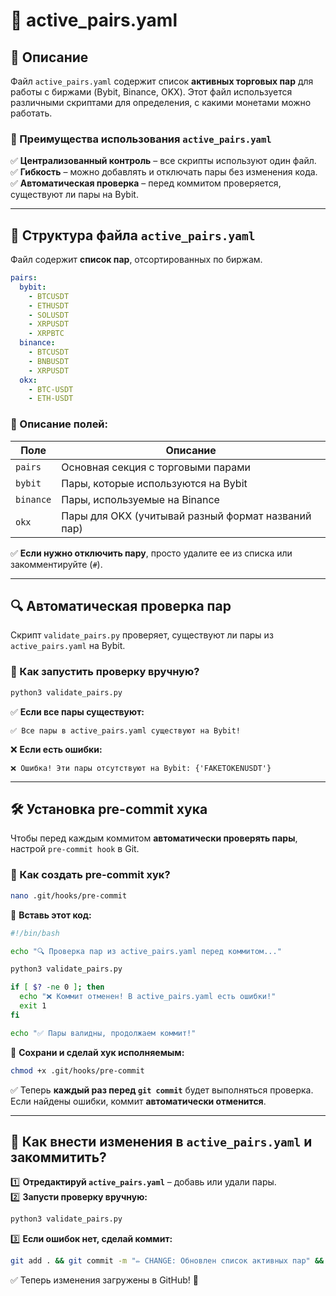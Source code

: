 # 📝 active_pairs.yaml

## 📌 Описание
Файл `active_pairs.yaml` содержит список **активных торговых пар** для работы с биржами (Bybit, Binance, OKX). Этот файл используется различными скриптами для определения, с какими монетами можно работать.

### **🚀 Преимущества использования `active_pairs.yaml`**
✅ **Централизованный контроль** – все скрипты используют один файл.  
✅ **Гибкость** – можно добавлять и отключать пары без изменения кода.  
✅ **Автоматическая проверка** – перед коммитом проверяется, существуют ли пары на Bybit.  

---

## 📂 Структура файла `active_pairs.yaml`

Файл содержит **список пар**, отсортированных по биржам.

```yaml
pairs:
  bybit:
    - BTCUSDT
    - ETHUSDT
    - SOLUSDT
    - XRPUSDT
    - XRPBTC
  binance:
    - BTCUSDT
    - BNBUSDT
    - XRPUSDT
  okx:
    - BTC-USDT
    - ETH-USDT
```

### **🔹 Описание полей:**
| Поле     | Описание |
|----------|-----------|
| `pairs`  | Основная секция с торговыми парами |
| `bybit`  | Пары, которые используются на Bybit |
| `binance` | Пары, используемые на Binance |
| `okx`    | Пары для OKX (учитывай разный формат названий пар) |

✅ **Если нужно отключить пару**, просто удалите ее из списка или закомментируйте (`#`).

---

## 🔍 Автоматическая проверка пар

Скрипт `validate_pairs.py` проверяет, существуют ли пары из `active_pairs.yaml` на Bybit.

### **📌 Как запустить проверку вручную?**
```bash
python3 validate_pairs.py
```

✅ **Если все пары существуют:**
```
✅ Все пары в active_pairs.yaml существуют на Bybit!
```

❌ **Если есть ошибки:**
```
❌ Ошибка! Эти пары отсутствуют на Bybit: {'FAKETOKENUSDT'}
```

---

## 🛠 Установка pre-commit хука

Чтобы перед каждым коммитом **автоматически проверять пары**, настрой `pre-commit hook` в Git.

### **📌 Как создать pre-commit хук?**
```bash
nano .git/hooks/pre-commit
```

📌 **Вставь этот код:**
```bash
#!/bin/bash

echo "🔍 Проверка пар из active_pairs.yaml перед коммитом..."

python3 validate_pairs.py

if [ $? -ne 0 ]; then
  echo "❌ Коммит отменен! В active_pairs.yaml есть ошибки!"
  exit 1
fi

echo "✅ Пары валидны, продолжаем коммит!"
```

📌 **Сохрани и сделай хук исполняемым:**
```bash
chmod +x .git/hooks/pre-commit
```

✅ Теперь **каждый раз перед `git commit`** будет выполняться проверка. Если найдены ошибки, коммит **автоматически отменится**.

---

## 📌 Как внести изменения в `active_pairs.yaml` и закоммитить?
1️⃣ **Отредактируй `active_pairs.yaml`** – добавь или удали пары.  
2️⃣ **Запусти проверку вручную:**
```bash
python3 validate_pairs.py
```
3️⃣ **Если ошибок нет, сделай коммит:**
```bash
git add . && git commit -m "✏️ CHANGE: Обновлен список активных пар" && git push origin main
```

✅ Теперь изменения загружены в GitHub! 🚀
	
